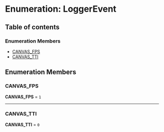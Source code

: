 # Enumeration: LoggerEvent

## Table of contents

### Enumeration Members

* [CANVAS\_FPS](/en/auto-docs/playground-react/enums/LoggerEvent.md#canvas_fps)
* [CANVAS\_TTI](/en/auto-docs/playground-react/enums/LoggerEvent.md#canvas_tti)

## Enumeration Members

### CANVAS\_FPS

**CANVAS\_FPS** = `1`

***

### CANVAS\_TTI

**CANVAS\_TTI** = `0`
